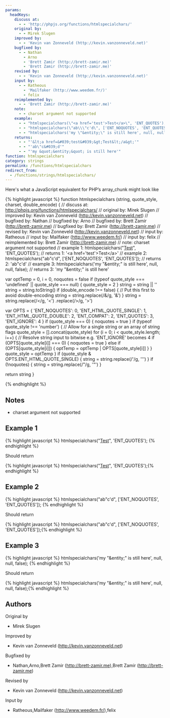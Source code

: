 ```yaml
---
params:
  headKeys:
    discuss at:
      - - 'http://phpjs.org/functions/htmlspecialchars/'
    original by:
      - - Mirek Slugen
    improved by:
      - - 'Kevin van Zonneveld (http://kevin.vanzonneveld.net)'
    bugfixed by:
      - - Nathan
        - Arno
        - 'Brett Zamir (http://brett-zamir.me)'
        - 'Brett Zamir (http://brett-zamir.me)'
    revised by:
      - - 'Kevin van Zonneveld (http://kevin.vanzonneveld.net)'
    input by:
      - - Ratheous
        - 'Mailfaker (http://www.weedem.fr/)'
        - felix
    reimplemented by:
      - - 'Brett Zamir (http://brett-zamir.me)'
    note:
      - - charset argument not supported
    example:
      - - "htmlspecialchars(\"<a href='test'>Test</a>\", 'ENT_QUOTES');"
      - - "htmlspecialchars(\"ab\\\"c'd\", ['ENT_NOQUOTES', 'ENT_QUOTES']);"
      - - "htmlspecialchars('my \"&entity;\" is still here', null, null, false);"
    returns:
      - - "'&lt;a href=&#039;test&#039;&gt;Test&lt;/a&gt;'"
      - - "'ab\"c&#039;d'"
      - - "'my &quot;&entity;&quot; is still here'"
function: htmlspecialchars
category: strings
permalink: /functions/htmlspecialchars
redirect_from:
  - /functions/strings/htmlspecialchars/
---
```


<!-- WARNING! This file is auto generated by `npm run web:inject`, do not edit by hand -->

Here's what a JavaScript equivalent for PHP’s array_chunk might look like

{% highlight javascript %}
function htmlspecialchars (string, quote_style, charset, double_encode) {
  //       discuss at: http://phpjs.org/functions/htmlspecialchars/
  //      original by: Mirek Slugen
  //      improved by: Kevin van Zonneveld (http://kevin.vanzonneveld.net)
  //      bugfixed by: Nathan
  //      bugfixed by: Arno
  //      bugfixed by: Brett Zamir (http://brett-zamir.me)
  //      bugfixed by: Brett Zamir (http://brett-zamir.me)
  //       revised by: Kevin van Zonneveld (http://kevin.vanzonneveld.net)
  //         input by: Ratheous
  //         input by: Mailfaker (http://www.weedem.fr/)
  //         input by: felix
  // reimplemented by: Brett Zamir (http://brett-zamir.me)
  //             note: charset argument not supported
  //        example 1: htmlspecialchars("<a href='test'>Test</a>", 'ENT_QUOTES');
  //        returns 1: '&lt;a href=&#039;test&#039;&gt;Test&lt;/a&gt;'
  //        example 2: htmlspecialchars("ab\"c'd", ['ENT_NOQUOTES', 'ENT_QUOTES']);
  //        returns 2: 'ab"c&#039;d'
  //        example 3: htmlspecialchars('my "&entity;" is still here', null, null, false);
  //        returns 3: 'my &quot;&entity;&quot; is still here'

  var optTemp = 0,
    i = 0,
    noquotes = false
  if (typeof quote_style === 'undefined' || quote_style === null) {
    quote_style = 2
  }
  string = string || ''
  string = string.toString()
  if (double_encode !== false) {
    // Put this first to avoid double-encoding
    string = string.replace(/&/g, '&amp;')
  }
  string = string.replace(/</g, '&lt;')
    .replace(/>/g, '&gt;')

  var OPTS = {
    'ENT_NOQUOTES': 0,
    'ENT_HTML_QUOTE_SINGLE': 1,
    'ENT_HTML_QUOTE_DOUBLE': 2,
    'ENT_COMPAT': 2,
    'ENT_QUOTES': 3,
    'ENT_IGNORE': 4
  }
  if (quote_style === 0) {
    noquotes = true
  }
  if (typeof quote_style !== 'number') {
    // Allow for a single string or an array of string flags
    quote_style = [].concat(quote_style)
    for (i = 0; i < quote_style.length; i++) {
      // Resolve string input to bitwise e.g. 'ENT_IGNORE' becomes 4
      if (OPTS[quote_style[i]] === 0) {
        noquotes = true
      } else if (OPTS[quote_style[i]]) {
        optTemp = optTemp | OPTS[quote_style[i]]
      }
    }
    quote_style = optTemp
  }
  if (quote_style & OPTS.ENT_HTML_QUOTE_SINGLE) {
    string = string.replace(/'/g, '&#039;')
  }
  if (!noquotes) {
    string = string.replace(/"/g, '&quot;')
  }

  return string
}

{% endhighlight %}

## Notes
- charset argument not supported

## Example 1

{% highlight javascript %}
htmlspecialchars("<a href='test'>Test</a>", 'ENT_QUOTES');
{% endhighlight %}

Should return

{% highlight javascript %}
htmlspecialchars("<a href='test'>Test</a>", 'ENT_QUOTES');{% endhighlight %}

## Example 2

{% highlight javascript %}
htmlspecialchars("ab\"c'd", ['ENT_NOQUOTES', 'ENT_QUOTES']);
{% endhighlight %}

Should return

{% highlight javascript %}
htmlspecialchars("ab\"c'd", ['ENT_NOQUOTES', 'ENT_QUOTES']);{% endhighlight %}

## Example 3

{% highlight javascript %}
htmlspecialchars('my "&entity;" is still here', null, null, false);
{% endhighlight %}

Should return

{% highlight javascript %}
htmlspecialchars('my "&entity;" is still here', null, null, false);{% endhighlight %}


## Authors


Original by

- Mirek Slugen


Improved by

- Kevin van Zonneveld (http://kevin.vanzonneveld.net)


Bugfixed by

- Nathan,Arno,Brett Zamir (http://brett-zamir.me),Brett Zamir (http://brett-zamir.me)


Revised by

- Kevin van Zonneveld (http://kevin.vanzonneveld.net)


Input by

- Ratheous,Mailfaker (http://www.weedem.fr/),felix

